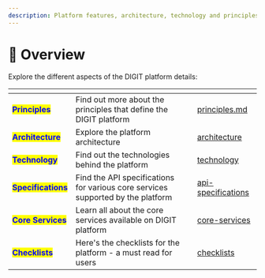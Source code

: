 ```yaml
---
description: Platform features, architecture, technology and principles explained
---
```


# 🔎 Overview

Explore the different aspects of the DIGIT platform details:

<table data-view="cards"><thead><tr><th></th><th></th><th></th><th data-hidden data-card-target data-type="content-ref"></th></tr></thead><tbody><tr><td><mark style="color:blue;"><strong>Principles</strong></mark></td><td>Find out more about the principles that define the DIGIT platform</td><td></td><td><a href="../principles.md">principles.md</a></td></tr><tr><td><mark style="color:blue;"><strong>Architecture</strong></mark></td><td>Explore the platform architecture</td><td></td><td><a href="architecture/">architecture</a></td></tr><tr><td><mark style="color:blue;"><strong>Technology</strong></mark></td><td>Find out the technologies behind the platform</td><td></td><td><a href="../technology/">technology</a></td></tr><tr><td><mark style="color:blue;"><strong>Specifications</strong></mark></td><td>Find the API specifications for various core services supported by the platform</td><td></td><td><a href="../api-specifications/">api-specifications</a></td></tr><tr><td><mark style="color:blue;"><strong>Core Services</strong></mark></td><td>Learn all about the core services available on DIGIT platform</td><td></td><td><a href="../core-services/">core-services</a></td></tr><tr><td><mark style="color:blue;"><strong>Checklists</strong></mark></td><td>Here's the checklists for the platform - a must read for users</td><td></td><td><a href="../checklists/">checklists</a></td></tr></tbody></table>

